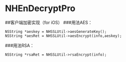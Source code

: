 # NHEnDecryptPro
##客户端加密实现（for iOS）
###用法AES：
```
NSString *aeskey = NHSSLUtil->aesGenerateKey();
NSString *aesRet = NHSSLUtil->aesEncrypt(info,aeskey);
```
###用法RSA：
```
NSString *rsaRet = NHSSLUtil->rsaEncrypt(info);
```
